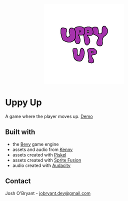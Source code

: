 <p align="center">
  <img src="assets/logo.png" width = 256px hieght = 256px/>
</p>

# Uppy Up
A game where the player moves up. [Demo](https://uppy-up-games5153329-873502649ebeac82136a3cb191cb678251a3b4bf53.gitlab.io/)

## Built with
* the [Bevy](https://bevyengine.org/) game engine
* assets and audio from [Kenny](https://kenney.nl/assets)
* assets created with [Piskel](https://www.piskelapp.com/)
* assets created with [Sprite Fusion](https://www.spritefusion.com/)
* audio created with [Audacity](https://www.audacityteam.org/)

## Contact
Josh O'Bryant - jobryant.dev@gmail.com